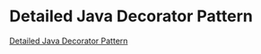 # Detailed Java Decorator Pattern
[Detailed Java Decorator Pattern](https://aiwithcloud.com/2022/09/15/detailed_java_decorator_pattern/)